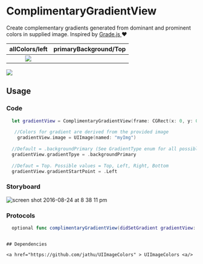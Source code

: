# ComplimentaryGradientView
Create complementary gradients generated from dominant and prominent colors in supplied image.
Inspired by <a href="http://benhowdle.im/grade/"> Grade.js </a> :heart:


allColors/left             |  primaryBackground/Top
:-------------------------:|:-------------------------:
![](https://cloud.githubusercontent.com/assets/14007152/17952751/733ba4ba-6a3b-11e6-9ae6-2b23d92b0dea.png)  |  
![](https://cloud.githubusercontent.com/assets/14007152/18399831/099a7c94-76a1-11e6-8362-e9504d33104f.png)



## Usage

### Code
```swift
  let gradientView = ComplimentaryGradientView(frame: CGRect(x: 0, y: 0, width: 300, height: 300))
  
   //Colors for gradient are derived from the provided image
    gradientView.image = UIImage(named: "myImg")
  
  //Default = .backgroundPrimary (See GradientType enum for all possible values)
  gradientView.gradientTpye = .backgroundPrimary
  
  //Defaut = Top. Possible values = Top, Left, Right, Bottom
  gradientView.gradientStartPoint = .Left

```

### Storyboard
![screen shot 2016-08-24 at 8 38 11 pm](https://cloud.githubusercontent.com/assets/14007152/17952752/734faff0-6a3b-11e6-95bb-69acd344174b.png)


### Protocols
```swift
  optional func complimentaryGradientView(didSetGradient gradientView: ComplimentaryGradientView, gradientSet: Bool)
```

```

## Dependencies

<a href="https://github.com/jathu/UIImageColors" > UIImageColors <a/>
